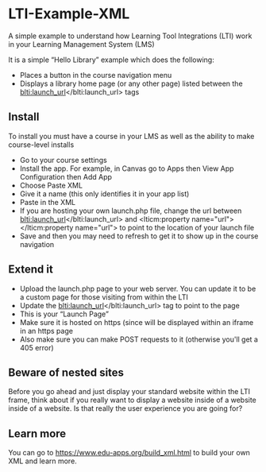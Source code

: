 # LTI-Example-XML
A simple example to understand how Learning Tool Integrations (LTI) work in your Learning Management System (LMS)

It is a simple “Hello Library” example which does the following:

* Places a button in the course navigation menu
* Displays a library home page (or any other page) listed between the <blti:launch_url></blti:launch_url> tags

## Install

To install you must have a course in your LMS as well as the ability to make course-level installs

* Go to your course settings
* Install the app. For example, in Canvas go to Apps then View App Configuration then Add App
* Choose Paste XML
* Give it a name (this only identifies it in your app list)
* Paste in the XML
* If you are hosting your own launch.php file, change the url between <blti:launch_url></blti:launch_url> and <lticm:property name="url"></lticm:property name="url"> to point to the location of your launch file
* Save and then you may need to refresh to get it to show up in the course navigation

## Extend it

* Upload the launch.php page to your web server. You can update it to be a custom page for those visiting from within the LTI
* Update the <blti:launch_url></blti:launch_url> tag to point to the page
* This is your “Launch Page”
* Make sure it is hosted on https (since will be displayed within an iframe in an https page
* Also make sure you can make POST requests to it (otherwise you'll get a 405 error)

## Beware of nested sites
Before you go ahead and just display your standard website within the LTI frame, think about if you really want to display a website inside of a website inside of a website. Is that really the user experience you are going for?

## Learn more
You can go to https://www.edu-apps.org/build_xml.html to build your own XML and learn more.

